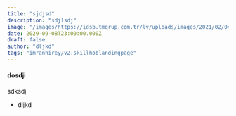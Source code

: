 ```yaml
---
title: "sjdjsd"
description: "sdjlsdj"
image: "/images/https://idsb.tmgrup.com.tr/ly/uploads/images/2021/02/04/90829.jpg"
date: 2029-09-08T23:00:00.000Z
draft: false
author: "dljkd"
tags: "imranhirey/v2.skillhoblandingpage"
---
```


#### dosdji

sdksdj



- dljkd